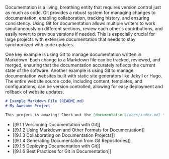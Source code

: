Documentation is a living, breathing entity that requires version control just as much as code. Git provides a robust system for managing changes to documentation, enabling collaboration, tracking history, and ensuring consistency. Using Git for documentation allows multiple writers to work simultaneously on different sections, review each other's contributions, and easily revert to previous versions if needed. This is especially crucial for large projects with extensive documentation that needs to stay synchronized with code updates.

One key example is using Git to manage documentation written in Markdown. Each change to a Markdown file can be tracked, reviewed, and merged, ensuring that the documentation accurately reflects the current state of the software. Another example is using Git to manage documentation websites built with static site generators like Jekyll or Hugo. The entire website source code, including content, templates, and configurations, can be version controlled, allowing for easy deployment and rollback of website updates.

```markdown
# Example Markdown File (README.md)
# My Awesome Project

This project is amazing! Check out the [documentation](docs/index.md) for more details.
```

- [[9.1.1 Versioning Documentation with Git]]
- [[9.1.2 Using Markdown and Other Formats for Documentation]]
- [[9.1.3 Collaborating on Documentation Projects]]
- [[9.1.4 Generating Documentation from Git Repositories]]
- [[9.1.5 Deploying Documentation with Git]]
- [[9.1.6 Best Practices for Git in Documentation]]